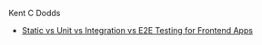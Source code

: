 Kent C Dodds

- [Static vs Unit vs Integration vs E2E Testing for Frontend Apps](https://kentcdodds.com/blog/static-vs-unit-vs-integration-vs-e2e-tests)